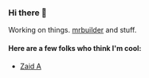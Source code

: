### Hi there 👋
Working on things.  [mrbuilder](https://mr-builder.github.io) and stuff.  

#### Here are a few folks who think I'm cool:
- [Zaid A](https://github.com/beatzball)

<!--
**jspears/jspears** is a ✨ _special_ ✨ repository because its `README.md` (this file) appears on your GitHub profile.

Here are some ideas to get you started:

- 🔭 I’m currently working on ...
- 🌱 I’m currently learning ...
- 👯 I’m looking to collaborate on ...
- 🤔 I’m looking for help with ...
- 💬 Ask me about ...
- 📫 How to reach me: ...
- 😄 Pronouns: ...
- ⚡ Fun fact: ...
-->
